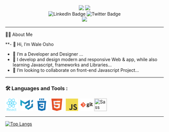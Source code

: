 <div align="center">
 <img src="https://media.giphy.com/media/EK24OWrJSy1GkkNu0y/giphy.gif" width="50"/>
 <span> <img src="https://media.giphy.com/media/EK24OWrJSy1GkkNu0y/giphy.gif" width="50"/> </span>
 </div>

<div id="badges" align="center">
 <a>
    <img src="https://img.shields.io/badge/LinkedIn-blue?style=for-the-badge&logo=linkedin&logoColor=white" alt="LinkedIn Badge"/>
  </a>
  <a><img src="https://img.shields.io/badge/Twitter-blue?style=for-the-badge&logo=twitter&logoColor=white" alt="Twitter Badge"/></a>
</div>

<div id="header" align="center">
  <img src="https://media.giphy.com/media/yAGIvCiwPJn5C/giphy.gif" width="400" />
</div>

---

:man_technologist: About Me


**- 👋 Hi, I’m Wale Osho
- 👀 I’m a Developer and Designer ...
- 🌱 I develop and design modern and responsive Web & app, while also learning Javascript, frameworks and Libraries...
- 💞️ I’m looking to collaborate on front-end Javascript Project...



---

### :hammer_and_wrench: Languages and Tools :
<div>
  <img src="https://github.com/devicons/devicon/blob/master/icons/react/react-original-wordmark.svg" title="React" alt="React" width="40" height="40"/>&nbsp;
  <img src="https://github.com/devicons/devicon/blob/master/icons/materialui/materialui-original.svg" title="Material UI" alt="Material UI" width="40" height="40"/>&nbsp;
  <img src="https://github.com/devicons/devicon/blob/master/icons/css3/css3-plain-wordmark.svg"  title="CSS3" alt="CSS" width="40" height="40"/>&nbsp;
  <img src="https://github.com/devicons/devicon/blob/master/icons/html5/html5-original.svg" title="HTML5" alt="HTML" width="40" height="40"/>&nbsp;
  <img src="https://github.com/devicons/devicon/blob/master/icons/javascript/javascript-original.svg" title="JavaScript" alt="JavaScript" width="40" height="40"/>&nbsp;
  <img src="https://github.com/devicons/devicon/blob/master/icons/git/git-original-wordmark.svg" title="Git" **alt="Git" width="40" height="40"/>
  <img src="https://github.com/devicons/devicon/blob/master/icons/sass/sass-original-wordmark.svg" title="Sass" **alt="Sass" width="40" height="40"/>

</div>

---


[![Top Langs](https://github-readme-stats.vercel.app/api/top-langs/?username=wbtech&layout=compact&theme=vision-friendly-dark)](https://github.com/wbtech/github-readme-stats)

<!---
walebee01/walebee01 is a ✨ special ✨ repository because its `README.md` (this file) appears on your GitHub profile.
You can click the Preview link to take a look at your changes.
--->
